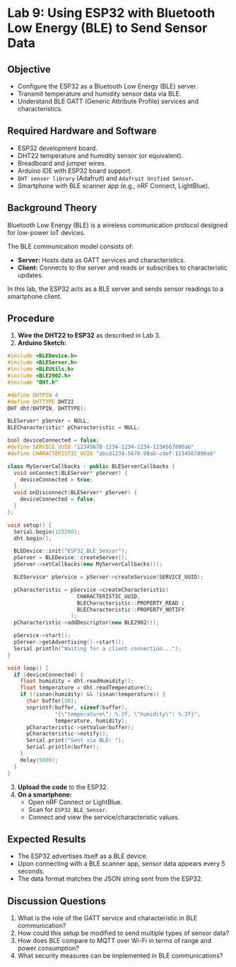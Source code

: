 # Lab 9: Using ESP32 with Bluetooth Low Energy (BLE) to Send Sensor Data

## Objective
- Configure the ESP32 as a Bluetooth Low Energy (BLE) server.
- Transmit temperature and humidity sensor data via BLE.
- Understand BLE GATT (Generic Attribute Profile) services and characteristics.

## Required Hardware and Software
- ESP32 development board.
- DHT22 temperature and humidity sensor (or equivalent).
- Breadboard and jumper wires.
- Arduino IDE with ESP32 board support.
- `DHT sensor library` (Adafruit) and `Adafruit Unified Sensor`.
- Smartphone with BLE scanner app (e.g., nRF Connect, LightBlue).

## Background Theory
Bluetooth Low Energy (BLE) is a wireless communication protocol designed for low-power IoT devices.

The BLE communication model consists of:
- **Server:** Hosts data as GATT services and characteristics.
- **Client:** Connects to the server and reads or subscribes to characteristic updates.

In this lab, the ESP32 acts as a BLE server and sends sensor readings to a smartphone client.

## Procedure
1. **Wire the DHT22 to ESP32** as described in Lab 3.
2. **Arduino Sketch:**
```cpp
#include <BLEDevice.h>
#include <BLEServer.h>
#include <BLEUtils.h>
#include <BLE2902.h>
#include "DHT.h"

#define DHTPIN 4
#define DHTTYPE DHT22
DHT dht(DHTPIN, DHTTYPE);

BLEServer* pServer = NULL;
BLECharacteristic* pCharacteristic = NULL;

bool deviceConnected = false;
#define SERVICE_UUID "12345678-1234-1234-1234-1234567890ab"
#define CHARACTERISTIC_UUID "abcd1234-5678-90ab-cdef-1234567890ab"

class MyServerCallbacks : public BLEServerCallbacks {
  void onConnect(BLEServer* pServer) {
    deviceConnected = true;
  }
  void onDisconnect(BLEServer* pServer) {
    deviceConnected = false;
  }
};

void setup() {
  Serial.begin(115200);
  dht.begin();

  BLEDevice::init("ESP32_BLE_Sensor");
  pServer = BLEDevice::createServer();
  pServer->setCallbacks(new MyServerCallbacks());

  BLEService* pService = pServer->createService(SERVICE_UUID);

  pCharacteristic = pService->createCharacteristic(
                      CHARACTERISTIC_UUID,
                      BLECharacteristic::PROPERTY_READ |
                      BLECharacteristic::PROPERTY_NOTIFY
                    );
  pCharacteristic->addDescriptor(new BLE2902());

  pService->start();
  pServer->getAdvertising()->start();
  Serial.println("Waiting for a client connection...");
}

void loop() {
  if (deviceConnected) {
    float humidity = dht.readHumidity();
    float temperature = dht.readTemperature();
    if (!isnan(humidity) && !isnan(temperature)) {
      char buffer[50];
      snprintf(buffer, sizeof(buffer),
               "{\"temperature\": %.2f, \"humidity\": %.2f}",
               temperature, humidity);
      pCharacteristic->setValue(buffer);
      pCharacteristic->notify();
      Serial.print("Sent via BLE: ");
      Serial.println(buffer);
    }
    delay(5000);
  }
}
```
3. **Upload the code** to the ESP32.
4. **On a smartphone:**
   - Open nRF Connect or LightBlue.
   - Scan for `ESP32_BLE_Sensor`.
   - Connect and view the service/characteristic values.

## Expected Results
- The ESP32 advertises itself as a BLE device.
- Upon connecting with a BLE scanner app, sensor data appears every 5 seconds.
- The data format matches the JSON string sent from the ESP32.

## Discussion Questions
1. What is the role of the GATT service and characteristic in BLE communication?
2. How could this setup be modified to send multiple types of sensor data?
3. How does BLE compare to MQTT over Wi-Fi in terms of range and power consumption?
4. What security measures can be implemented in BLE communications?

